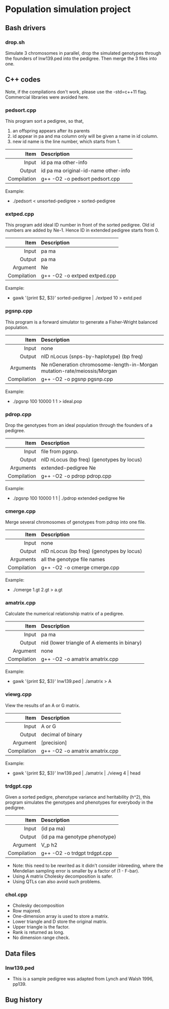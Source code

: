 # Population simulation project

## Bash drivers
### drop.sh
Simulate 3 chromosomes in parallel, drop the simulated genotypes through the founders of lnw139.ped into the pedigree.  Then merge the 3 files into one.


## C++ codes
Note, if the compilations don't work, please use the -std=c++11 flag.  Commercial libraries were avoided here.


### pedsort.cpp
This program sort a pedigree, so that,

1. an offspring appears after its parents
2. id appear in pa and ma column only will be given a name in id column.
3. new id name is the line number, which starts from 1.

|Item|Description|
|---:|:---|
| Input | id pa ma other-info|
| Output | id pa ma original-id-name other-info|
| Compilation | g++ -O2 -o pedsort pedsort.cpp|

Example:

* ./pedsort < unsorted-pedigree > sorted-pedigree


### extped.cpp
This program add ideal ID number in front of the sorted pedigree.  Old id numbers are added by Ne-1. Hence ID in extended pedigree starts from 0.

|Item|Description|
|---:|:---|
| Input | pa ma |
| Output | pa ma |
| Argument | Ne |
| Compilation | g++ -O2 -o extped extped.cpp|

Example:

* gawk '{print $2, $3}' sorted-pedigree | ./extped 10 > extd.ped


### pgsnp.cpp
This program is a forward simulator to generate a Fisher-Wright balanced population.

|Item|Description|
|---:|:---|
| Input | none |
| Output | nID nLocus (snps-by-haplotype) (bp freq) |
| Arguments | Ne nGeneration chromosome-length-in-Morgan mutation-rate/meiossis/Morgan|
| Compilation | g++ -O2 -o pgsnp pgsnp.cpp |

Example:

* ./pgsnp 100 10000 1 1 > ideal.pop


### pdrop.cpp
Drop the genotypes from an ideal population through the founders of a pedigree.

|Item|Description|
|---:|:---|
| Input | file from pgsnp. |
| Output | nID nLocus (bp freq) (genotypes by locus) |
| Arguments | extended-pedigree Ne |
| Compilation | g++ -O2 -o pdrop pdrop.cpp |

Example:

* ./pgsnp 100 10000 1 1 | ./pdrop extended-pedigree Ne


### cmerge.cpp
Merge several chromosomes of genotypes from pdrop into one file.

|Item|Description|
|---:|:---|
| Input | none |
| Output | nID nLocus (bp freq) (genotypes by locus)|
| Arguments | all the genotype file names|
| Compilation | g++ -O2 -o cmerge cmerge.cpp|

Example:

* ./cmerge 1.gt 2.gt > a.gt


### amatrix.cpp
Calculate the numerical relationship matrix of a pedigree.

|Item|Description|
|---:|:---|
| Input | pa ma |
| Output | nid (lower triangle of A elements in binary) |
| Argument | none |
| Compilation | g++ -O2 -o amatrix amatrix.cpp|

Example:

* gawk '{print $2, $3}' lnw139.ped | ./amatrix > A


### viewg.cpp
View the results of an A or G matrix.

|Item|Description|
|---:|:---|
| Input | A or G |
| Output | decimal of binary |
| Argument | [precision] |
| Compilation | g++ -O2 -o amatrix amatrix.cpp|

Example:

* gawk '{print $2, $3}' lnw139.ped | ./amatrix | ./viewg 4 | head


### trdgpt.cpp
Given a sorted pedigre, phenotype variance and heritability (h^2), this program simulates the genotypes and phenotypes for everybody in the pedigree.

|Item|Description|
|---:|:---|
| Input | (id pa ma) |
| Output | (id pa ma genotype phenotype) |
| Argument | V_p h2 |
| Compilation | g++ -O2 -o trdgpt trdgpt.cpp|

* Note: this need to be rewrited as it didn't consider inbreeding, where the Mendelian sampling error is smaller by a factor of (1 - F-bar).
* Using A matrix Cholesky decomposition is safer.
* Using QTLs can also avoid such problems.


### chol.cpp
* Cholesky decomposition
* Row majored.
* One-dimension array is used to store a matrix.
* Lower triangle and D store the original matrix.
* Upper triangle is the factor.
* Rank is returned as long.
* No dimension range check.


## Data files
### lnw139.ped
* This is a sample pedigree was adapted from Lynch and Walsh 1996, pp139.



## Bug history
